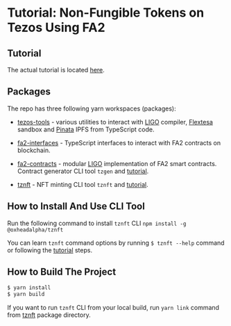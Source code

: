 # Tutorial: Non-Fungible Tokens on Tezos Using FA2

## Tutorial

The actual tutorial is located [here](./packages/tznft/README.md).

## Packages

The repo has three following yarn workspaces (packages):

* [tezos-tools](./packages/tezos-tools/) - various utilities to interact with
  [LIGO](https://ligolang.org/) compiler,
  [Flextesa](https://tezos.gitlab.io/flextesa/) sandbox and
  [Pinata](https://www.pinata.cloud/) IPFS from TypeScript code.

* [fa2-interfaces](./packages/fa2-interfaces/) - TypeScript interfaces to
  interact with FA2 contracts on blockchain.

* [fa2-contracts](./packages/fa2-contracts/) - modular [LIGO](https://ligolang.org/)
  implementation of FA2 smart contracts. Contract generator CLI tool `tzgen` and
  [tutorial](./packages/fa2-contracts/README.md).

* [tznft](./packages/tznft/) - NFT minting CLI tool `tznft` and
  [tutorial](./packages/tznft/README.md).

## How to Install And Use CLI Tool

Run the following command to install `tznft` CLI
`npm install -g @oxheadalpha/tznft`

You can learn `tznft` command options by running `$ tznft --help` command or
following the [tutorial](./packages/tznft/README.md) steps.

## How to Build The Project

```sh
$ yarn install
$ yarn build
```

If you want to run `tznft` CLI from your local build, run `yarn link` command from
[tznft](./packages/tznft/) package directory.
